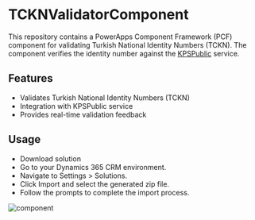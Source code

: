 # TCKNValidatorComponent

This repository contains a PowerApps Component Framework (PCF) component for validating Turkish National Identity Numbers (TCKN). The component verifies the identity number against the [KPSPublic](https://tckimlik.nvi.gov.tr/Service/KPSPublic.asmx) service.

## Features
- Validates Turkish National Identity Numbers (TCKN)
- Integration with KPSPublic service
- Provides real-time validation feedback

## Usage
- Download solution
- Go to your Dynamics 365 CRM environment.
- Navigate to Settings > Solutions.
- Click Import and select the generated zip file.
- Follow the prompts to complete the import process.
  
![component](https://github.com/user-attachments/assets/3252f288-190a-4c88-9c2c-ef3005efa9e9)
